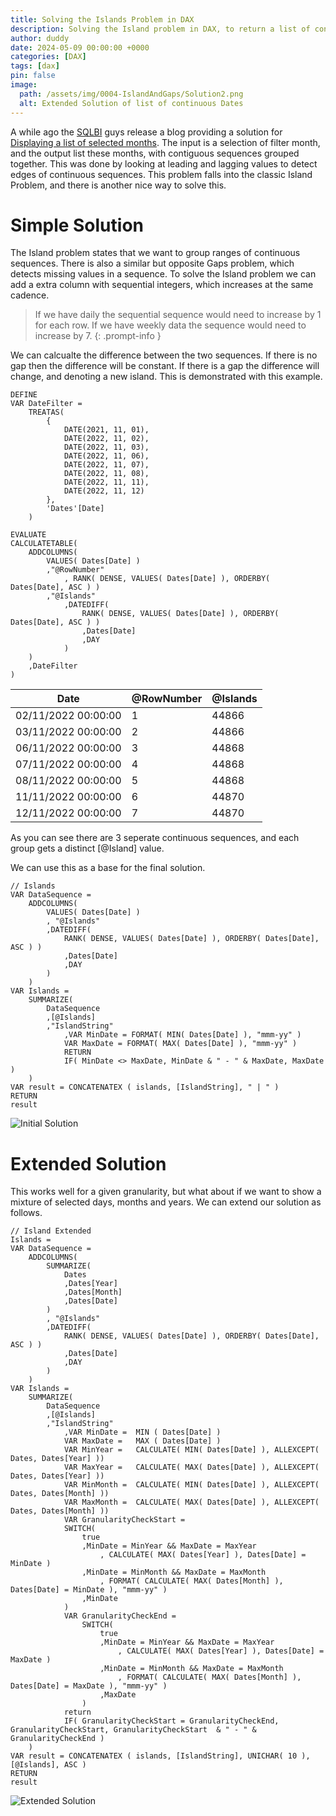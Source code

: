 ```yaml
---
title: Solving the Islands Problem in DAX
description: Solving the Island problem in DAX, to return a list of continuous Dates
author: duddy
date: 2024-05-09 00:00:00 +0000
categories: [DAX]
tags: [dax]
pin: false
image:
  path: /assets/img/0004-IslandAndGaps/Solution2.png
  alt: Extended Solution of list of continuous Dates
---
```


A while ago the [SQLBI](https://www.sqlbi.com/) guys release a blog providing a solution for [Displaying a list of selected months](https://www.sqlbi.com/blog/alberto/2018/12/20/displaying-a-list-of-selected-months/). The input is a selection of filter month, and the output list these months, with contiguous sequences grouped together. This was done by looking at leading and lagging values to detect edges of continuous sequences. This problem falls into the classic Island Problem, and there is another nice way to solve this.

# Simple Solution
The Island problem states that we want to group ranges of continuous sequences. There is also a similar but opposite Gaps problem, which detects missing values in a sequence. To solve the Island problem we can add a extra column with sequential integers, which increases at the same cadence. 

> If we have daily the sequential sequence would need to increase by 1 for each row. If we have weekly data the sequence would need to increase by 7. 
{: .prompt-info }

We can calcualte the difference between the two sequences. If there is no gap then the difference will be constant. If there is a gap the difference will change, and denoting a new island. This is demonstrated with this example.

```dax
DEFINE 
VAR DateFilter = 
	TREATAS(
		{
			DATE(2021, 11, 01),
			DATE(2022, 11, 02),
			DATE(2022, 11, 03),
			DATE(2022, 11, 06),
			DATE(2022, 11, 07),
			DATE(2022, 11, 08),
			DATE(2022, 11, 11),
			DATE(2022, 11, 12)	
		},
		'Dates'[Date]
	)

EVALUATE
CALCULATETABLE(
	ADDCOLUMNS(
		VALUES( Dates[Date] )
		,"@RowNumber"
			, RANK( DENSE, VALUES( Dates[Date] ), ORDERBY( Dates[Date], ASC ) )
		,"@Islands"
			,DATEDIFF(
				RANK( DENSE, VALUES( Dates[Date] ), ORDERBY( Dates[Date], ASC ) )
				,Dates[Date]
				,DAY 
			)
	)
	,DateFilter
)
```

| Date                | @RowNumber | @Islands |
| ------------------- | ---------- | -------- |
| 02/11/2022 00:00:00 | 1          | 44866    |
| 03/11/2022 00:00:00 | 2          | 44866    |
| 06/11/2022 00:00:00 | 3          | 44868    |
| 07/11/2022 00:00:00 | 4          | 44868    |
| 08/11/2022 00:00:00 | 5          | 44868    |
| 11/11/2022 00:00:00 | 6          | 44870    |
| 12/11/2022 00:00:00 | 7          | 44870    |

As you can see there are 3 seperate continuous sequences, and each group gets a distinct [@Island] value. 

We can use this as a base for the final solution. 

```dax
// Islands
VAR DataSequence = 
	ADDCOLUMNS(
		VALUES( Dates[Date] )
		, "@Islands"
		,DATEDIFF(
			RANK( DENSE, VALUES( Dates[Date] ), ORDERBY( Dates[Date], ASC ) )
			,Dates[Date]
			,DAY 
		)
	)
VAR Islands =	
	SUMMARIZE(
		DataSequence
		,[@Islands]
		,"IslandString"
			,VAR MinDate = FORMAT( MIN( Dates[Date] ), "mmm-yy" )
			VAR MaxDate = FORMAT( MAX( Dates[Date] ), "mmm-yy" )
			RETURN
			IF( MinDate <> MaxDate, MinDate & " - " & MaxDate, MaxDate )
	)
VAR result = CONCATENATEX ( islands, [IslandString], " | " )
RETURN
result
```
![Initial Solution](/assets/img/0004-IslandAndGaps/Solution1.png)

# Extended Solution
This works well for a given granularity, but what about if we want to show a mixture of selected days, months and years. We can extend our solution as follows.

```dax
// Island Extended
Islands = 
VAR DataSequence = 
	ADDCOLUMNS(
		SUMMARIZE(
			Dates
			,Dates[Year]
			,Dates[Month]
			,Dates[Date]
		)
		, "@Islands"
		,DATEDIFF(
			RANK( DENSE, VALUES( Dates[Date] ), ORDERBY( Dates[Date], ASC ) )
			,Dates[Date]
			,DAY 
		)
	)
VAR Islands =	
	SUMMARIZE(
		DataSequence
		,[@Islands]
		,"IslandString"
			,VAR MinDate =  MIN ( Dates[Date] )
			VAR MaxDate =   MAX ( Dates[Date] )
			VAR MinYear = 	CALCULATE( MIN( Dates[Date] ), ALLEXCEPT( Dates, Dates[Year] ))
			VAR MaxYear = 	CALCULATE( MAX( Dates[Date] ), ALLEXCEPT( Dates, Dates[Year] ))
			VAR MinMonth =  CALCULATE( MIN( Dates[Date] ), ALLEXCEPT( Dates, Dates[Month] ))
			VAR MaxMonth =  CALCULATE( MAX( Dates[Date] ), ALLEXCEPT( Dates, Dates[Month] ))
			VAR GranularityCheckStart = 
			SWITCH(
				true
				,MinDate = MinYear && MaxDate = MaxYear
					, CALCULATE( MAX( Dates[Year] ), Dates[Date] = MinDate )
				,MinDate = MinMonth && MaxDate = MaxMonth
					, FORMAT( CALCULATE( MAX( Dates[Month] ), Dates[Date] = MinDate ), "mmm-yy" )
				,MinDate
			)
			VAR GranularityCheckEnd = 
				SWITCH(
					true
					,MinDate = MinYear && MaxDate = MaxYear
						, CALCULATE( MAX( Dates[Year] ), Dates[Date] = MaxDate )
					,MinDate = MinMonth && MaxDate = MaxMonth
						, FORMAT( CALCULATE( MAX( Dates[Month] ), Dates[Date] = MaxDate ), "mmm-yy" )
					,MaxDate
				)
			return
			IF( GranularityCheckStart = GranularityCheckEnd, GranularityCheckStart, GranularityCheckStart  & " - " & GranularityCheckEnd )
	)
VAR result = CONCATENATEX ( islands, [IslandString], UNICHAR( 10 ), [@Islands], ASC )
RETURN
result
```

![Extended Solution](/assets/img/0004-IslandAndGaps/Solution2.png)